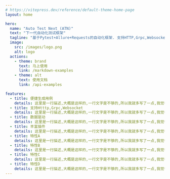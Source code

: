 ```yaml
---
# https://vitepress.dev/reference/default-theme-home-page
layout: home

hero:
  name: "Auto Test Next (ATN)"
  text: "下一代自动化测试框架"
  tagline: "基于Pytest+Allure+Requests的自动化框架. 支持HTTP,Grpc,Websocket"
  image:
    src: /images/logo.png
    alt: logo
  actions:
    - theme: brand
      text: 马上使用
      link: /markdown-examples
    - theme: alt
      text: 使用文档
      link: /api-examples

features:
  - title: 便捷生成用例
    details: 这里是一行描述,大概是这样的,一行文字是不够的,所以我就多写了一点,我觉得写三行是差不多了.
  - title: 支持Htttp,Grpc,Websocket
    details: 这里是一行描述,大概是这样的,一行文字是不够的,所以我就多写了一点,我觉得写三行是差不多了.
  - title: 数据驱动
    details: 这里是一行描述,大概是这样的,一行文字是不够的,所以我就多写了一点,我觉得写三行是差不多了.
  - title: 丰富插件
    details: 这里是一行描述,大概是这样的,一行文字是不够的,所以我就多写了一点,我觉得写三行是差不多了.
  - title: 特性A
    details: 这里是一行描述,大概是这样的,一行文字是不够的,所以我就多写了一点,我觉得写三行是差不多了.
  - title: 特性B
    details: 这里是一行描述,大概是这样的,一行文字是不够的,所以我就多写了一点,我觉得写三行是差不多了.
  - title: 特性C
    details: 这里是一行描述,大概是这样的,一行文字是不够的,所以我就多写了一点,我觉得写三行是差不多了.
  - title: 特性D
    details: 这里是一行描述,大概是这样的,一行文字是不够的,所以我就多写了一点,我觉得写三行是差不多了.
---
```

